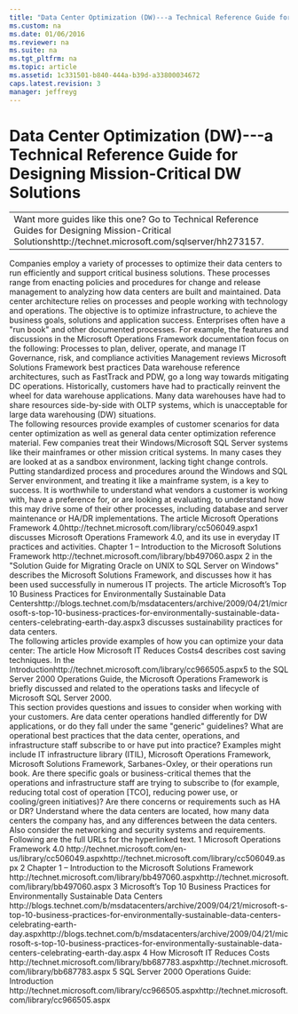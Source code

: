 ```yaml
---
title: "Data Center Optimization (DW)---a Technical Reference Guide for Designing Mission-Critical DW Solutions"
ms.custom: na
ms.date: 01/06/2016
ms.reviewer: na
ms.suite: na
ms.tgt_pltfrm: na
ms.topic: article
ms.assetid: 1c331501-b840-444a-b39d-a33800034672
caps.latest.revision: 3
manager: jeffreyg
---
```

# Data Center Optimization (DW)---a Technical Reference Guide for Designing Mission-Critical DW Solutions
<?xml version="1.0" encoding="utf-8"?>
<developerConceptualDocument xmlns="http://ddue.schemas.microsoft.com/authoring/2003/5" xmlns:xlink="http://www.w3.org/1999/xlink" xmlns:xsi="http://www.w3.org/2001/XMLSchema-instance" xsi:schemaLocation="http://ddue.schemas.microsoft.com/authoring/2003/5 http://clixdevr3.blob.core.windows.net/ddueschema/developer.xsd">
  <introduction>
    <table xmlns:caps="http://schemas.microsoft.com/build/caps/2013/11">
      <tbody>
        <tr>
          <TD>
            <para>
              <embeddedLabel>Want more guides like this one?</embeddedLabel> Go to <externalLink><linkText>Technical Reference Guides for Designing Mission-Critical Solutions</linkText><linkUri>http://technet.microsoft.com/sqlserver/hh273157</linkUri></externalLink>.</para>
          </TD>
        </tr>
      </tbody>
    </table>
    <para>Companies employ a variety of processes to optimize their data centers to run efficiently and support critical business solutions. These processes range from enacting policies and procedures for change and release management to analyzing how data centers are built and maintained. Data center architecture relies on processes and people working with technology and operations. The objective is to optimize infrastructure, to achieve the business goals, solutions and application success. Enterprises often have a "run book" and other documented processes. For example, the features and discussions in the Microsoft Operations Framework documentation focus on the following:</para>
    <list class="bullet">
      <listItem>
        <para>Processes to plan, deliver, operate, and manage IT</para>
      </listItem>
      <listItem>
        <para>Governance, risk, and compliance activities</para>
      </listItem>
      <listItem>
        <para>Management reviews</para>
      </listItem>
      <listItem>
        <para>Microsoft Solutions Framework best practices</para>
      </listItem>
    </list>
    <para>Data warehouse reference architectures, such as FastTrack and PDW, go a long way towards mitigating DC operations. Historically, customers have had to practically reinvent the wheel for data warehouse applications. Many data warehouses have had to share resources side-by-side with OLTP systems, which is unacceptable for large data warehousing (DW) situations.</para>
  </introduction>
  <section>
    <title>Best Practices</title>
    <content>
      <para>The following resources provide examples of customer scenarios for data center optimization as well as general data center optimization reference material.</para>
      <list class="bullet">
        <listItem>
          <para>Few companies treat their Windows/Microsoft SQL Server systems like their mainframes or other mission critical systems. In many cases they are looked at as a sandbox environment, lacking tight change controls. Putting standardized process and procedures around the Windows and SQL Server environment, and treating it like a mainframe system, is a key to success. </para>
        </listItem>
        <listItem>
          <para>It is worthwhile to understand what vendors a customer is working with, have a preference for, or are looking at evaluating, to understand how this may drive some of their other processes, including database and server maintenance or HA/DR implementations.</para>
        </listItem>
        <listItem>
          <para>The article <externalLink><linkText>Microsoft Operations Framework 4.0</linkText><linkUri>http://technet.microsoft.com/library/cc506049.aspx</linkUri></externalLink><superscript>1</superscript> discusses Microsoft Operations Framework 4.0, and its use in everyday IT practices and activities.</para>
        </listItem>
        <listItem>
          <para>
            <externalLink>
              <linkText>Chapter 1 – Introduction to the Microsoft Solutions Framework</linkText>
              <linkUri>http://technet.microsoft.com/library/bb497060.aspx</linkUri>
            </externalLink>
            <superscript>2</superscript> in the "Solution Guide for Migrating Oracle on UNIX to SQL Server on Windows" describes the Microsoft Solutions Framework, and discusses how it has been used successfully in numerous IT projects.</para>
        </listItem>
        <listItem>
          <para>The article <externalLink><linkText>Microsoft’s Top 10 Business Practices for Environmentally Sustainable Data Centers</linkText><linkUri>http://blogs.technet.com/b/msdatacenters/archive/2009/04/21/microsoft-s-top-10-business-practices-for-environmentally-sustainable-data-centers-celebrating-earth-day.aspx</linkUri></externalLink><superscript>3</superscript> discusses sustainability practices for data centers.</para>
        </listItem>
      </list>
    </content>
  </section>
  <section>
    <title>Case Studies and References</title>
    <content>
      <para>The following articles provide examples of how you can optimize your data center:</para>
      <list class="bullet">
        <listItem>
          <para>The article How Microsoft IT Reduces Costs<superscript>4</superscript> describes cost saving techniques.</para>
        </listItem>
        <listItem>
          <para>In the <externalLink><linkText>Introduction</linkText><linkUri>http://technet.microsoft.com/library/cc966505.aspx</linkUri></externalLink><superscript>5</superscript> to the SQL Server 2000 Operations Guide, the Microsoft Operations Framework is briefly discussed and related to the operations tasks and lifecycle of Microsoft SQL Server 2000.</para>
        </listItem>
      </list>
    </content>
  </section>
  <section>
    <title>Questions and Considerations</title>
    <content>
      <para>This section provides questions and issues to consider when working with your customers.</para>
      <list class="bullet">
        <listItem>
          <para>Are data center operations handled differently for DW applications, or do they fall under the same "generic" guidelines?</para>
        </listItem>
        <listItem>
          <para>What are operational best practices that the data center, operations, and infrastructure staff subscribe to or have put into practice? Examples might include IT infrastructure library (ITIL), Microsoft Operations Framework, Microsoft Solutions Framework, Sarbanes-Oxley, or their operations run book.</para>
        </listItem>
        <listItem>
          <para>Are there specific goals or business-critical themes that the operations and infrastructure staff are trying to subscribe to (for example, reducing total cost of operation [TCO], reducing power use, or cooling/green initiatives)? Are there concerns or requirements such as HA or DR?</para>
        </listItem>
        <listItem>
          <para>Understand where the data centers are located, how many data centers the company has, and any differences between the data centers. Also consider the networking and security systems and requirements.</para>
        </listItem>
      </list>
    </content>
  </section>
  <section>
    <title>Appendix</title>
    <content>
      <para>Following are the full URLs for the hyperlinked text.</para>
      <para>
        <superscript>1</superscript> Microsoft Operations Framework 4.0  <externalLink><linkText>http://technet.microsoft.com/en-us/library/cc506049.aspx</linkText><linkUri>http://technet.microsoft.com/library/cc506049.aspx</linkUri></externalLink></para>
      <para>
        <superscript>2</superscript> Chapter 1 – Introduction to the Microsoft Solutions Framework  <externalLink><linkText>http://technet.microsoft.com/library/bb497060.aspx</linkText><linkUri>http://technet.microsoft.com/library/bb497060.aspx</linkUri></externalLink></para>
      <para>
        <superscript>3</superscript> Microsoft’s Top 10 Business Practices for Environmentally Sustainable Data Centers  <externalLink><linkText>http://blogs.technet.com/b/msdatacenters/archive/2009/04/21/microsoft-s-top-10-business-practices-for-environmentally-sustainable-data-centers-celebrating-earth-day.aspx</linkText><linkUri>http://blogs.technet.com/b/msdatacenters/archive/2009/04/21/microsoft-s-top-10-business-practices-for-environmentally-sustainable-data-centers-celebrating-earth-day.aspx</linkUri></externalLink></para>
      <para>
        <superscript>4</superscript> How Microsoft IT Reduces Costs <externalLink><linkText /><linkUri /></externalLink><externalLink><linkText>http://technet.microsoft.com/library/bb687783.aspx</linkText><linkUri>http://technet.microsoft.com/library/bb687783.aspx</linkUri></externalLink></para>
      <para>
        <superscript>5</superscript> SQL Server 2000 Operations Guide: Introduction  <externalLink><linkText>http://technet.microsoft.com/library/cc966505.aspx</linkText><linkUri>http://technet.microsoft.com/library/cc966505.aspx</linkUri></externalLink></para>
    </content>
  </section>
  <relatedTopics />
</developerConceptualDocument>